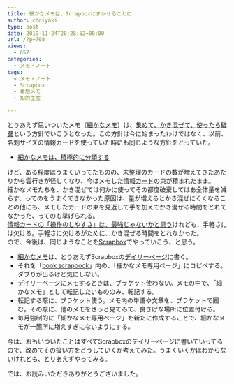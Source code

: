 ```yaml
---
title: 細かなメモは、Scrapboxにまかせることに
author: choiyaki
type: post
date: 2019-11-24T20:28:52+00:00
url: /?p=708
views:
  - 657
categories:
  - メモ・ノート
tags:
  - メモ・ノート
  - Scrapbox
  - 着想メモ
  - 知的生産

---
```

とりあえず思いついたメモ（[細かなメモ][1]）は、[集めて、かき混ぜて、使ったら破棄][2]という方針でいこうとなった。この方針は今に始まったわけではなく、以前、名刺サイズの情報カードを使っていた時にも同じような方針をとっていた。

  * <a href="https://choiyaki.com/?p=434" draggable="false">細かなメモは、積極的に分類する</a>

けど、ある程度はうまくいってたものの、未整理のカードの数が増えてきたあたりから雲行きが怪しくなり、今はメモした<a href="https://scrapbox.io/choiyaki-hondana/%E6%83%85%E5%A0%B1%E3%82%AB%E3%83%BC%E3%83%89" draggable="false">情報カード</a>の束が積まれたまま。  
細かなメモたちを、かき混ぜては何かに使ってその都度破棄してはあ全体量を減らす、ってのをうまくできなかった原因は、量が増えるとかき混ぜにくくなることの他にも、メモしたカードの束を見返して手を加えてかき混ぜる時間をとれてなかった、ってのも挙げられる。  
<a href="https://scrapbox.io/choiyaki-hondana/%E6%83%85%E5%A0%B1%E3%82%AB%E3%83%BC%E3%83%89%E3%81%AE%E3%80%8C%E6%93%8D%E4%BD%9C%E3%81%AE%E3%81%97%E3%82%84%E3%81%99%E3%81%95%E3%80%8D%E3%81%AF%E3%80%81%E6%9C%80%E5%BC%B7%E3%81%98%E3%82%83%E3%81%AA%E3%81%84%E3%81%8B%E3%81%A8%E6%80%9D%E3%81%86" draggable="false">情報カードの「操作のしやすさ」は、最強じゃないかと思う</a>けれども、手軽さには欠ける。手軽さに欠けるがために、かき混ぜる時間をとれなかった。  
ので、今後は、同じようなことを<a href="https://scrapbox.io/choiyaki-hondana/Scrapbox" draggable="false">Scrapbox</a>でやっていこう、と思う。

  * <a href="https://scrapbox.io/choiyaki-hondana/%E7%B4%B0%E3%81%8B%E3%81%AA%E3%83%A1%E3%83%A2" draggable="false">細かなメモ</a>は、とりあえずScrapboxの<a href="https://scrapbox.io/choiyaki-hondana/%E3%83%87%E3%82%A4%E3%83%AA%E3%83%BC%E3%83%9A%E3%83%BC%E3%82%B8" draggable="false">デイリーページ</a>に書く。
  * それを「<a href="https://scrapbox.io/choiyaki-hondana" draggable="false">book scrapbook</a>」内の、「細かなメモ専用ページ」にコピペする。ダブりが出るけど気にしない。
  * <a href="https://scrapbox.io/choiyaki-hondana/%E3%83%87%E3%82%A4%E3%83%AA%E3%83%BC%E3%83%9A%E3%83%BC%E3%82%B8" draggable="false">デイリーページ</a>にメモするときは、ブラケット使わない。メモの中で、「細かなメモ」として転記したいもののみ、転記する。
  * 転記する際に、ブラケット使う。メモ内の単語や文章を、ブラケットで囲む。その際に、他のメモをざっと見てみて、良さげな場所に位置付ける。
  * 毎月強制的に「細かなメモ専用ページ」を新たに作成することで、細かなメモが一箇所に増えすぎにないようにする。

今は、おもいついたことはすべてScrapboxのデイリーページに書いていってるので、改めてその扱い方をどうしていくか考えてみた。うまくいくかはわからないけれども、とりあえずやってみる。

では、お読みいただきありがとうございました。

 [1]: https://scrapbox.io/choiyaki-hondana/%E7%B4%B0%E3%81%8B%E3%81%AA%E3%83%A1%E3%83%A2
 [2]: https://choiyaki.com/?p=704